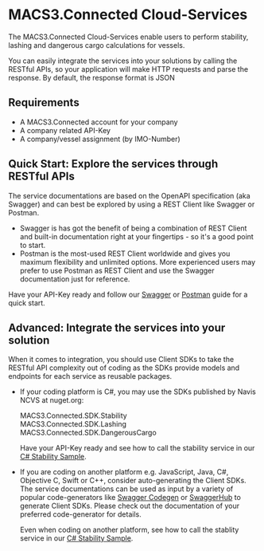 # MACS3.Connected Cloud-Services

The MACS3.Connected Cloud-Services enable users to perform stability, lashing and dangerous cargo calculations for vessels.

You can easily integrate the services into your solutions by calling the RESTful APIs, so your application will make HTTP requests and parse the response. By default, the response format is JSON

## Requirements

* A MACS3.Connected account for your company
* A company related API-Key
* A company/vessel assignment (by IMO-Number)

## Quick Start: Explore the services through RESTful APIs

The service documentations are based on the OpenAPI specification (aka Swagger) and can best be explored by using a REST Client like Swagger or Postman.

* Swagger is has got the benefit of being a combination of REST Client and built-in documentation right at your fingertips - so it's a good point to start.
* Postman is the most-used REST Client worldwide and gives you maximum flexibility and unlimited options. More experienced users may prefer to use Postman as REST Client and use the Swagger documentation just for reference.

Have your API-Key ready and follow our [Swagger](swagger.md) or [Postman](postman.md) guide for a quick start.

## Advanced: Integrate the services into your solution

When it comes to integration, you should use Client SDKs to take the RESTful API complexity out of coding as the SDKs provide models and endpoints for each service as reusable packages. 
 
* If your coding platform is C#, you may use the SDKs published by Navis NCVS at nuget.org:  

  MACS3.Connected.SDK.Stability  
  MACS3.Connected.SDK.Lashing  
  MACS3.Connected.SDK.DangerousCargo  
  
  Have your API-Key ready and see how to call the stability service in our [C# Stability Sample](csharp_stability.md).

* If you are coding on another platform e.g. JavaScript, Java, C#, Objective C, Swift or C++, consider auto-generating the Client SDKs. The service documentations can be used as input by a variety of popular code-generators like [Swagger Codegen](https://swagger.io/tools/swagger-codegen) or [SwaggerHub](https://swagger.io/tools/swaggerhub) to generate Client SDKs. Please check out the documentation of your preferred code-generator for details. 

  Even when coding on another platform, see how to call the stablity service in our [C# Stability Sample](csharp_stability.md).
